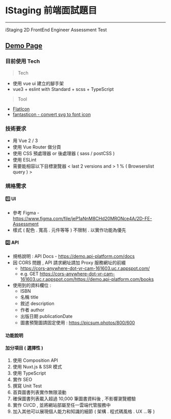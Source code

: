 # IStaging 前端面試題目

---

iStaging 2D FrontEnd Engineer Assessment Test

## [Demo Page](https://andrew781026.github.io/istaging-interview/)

### 目前使用 Tech

> Tech

- 使用 vue ui 建立的腳手架
- vue3 + eslint with Standard + scss + TypeScript

> Tool

- [FlatIcon](https://www.flaticon.com/)
- [fantasticon - convert svg to font icon](https://github.com/tancredi/fantasticon#readme)

### 技術要求

- 用 Vue 2 / 3
- 使用 Vue Router 做分頁
- 使用 CSS 預處理器 or 後處理器 ( sass / postCSS )
- 使用 ESLint
- 需要能相容以下目標瀏覽器 < last 2 versions and > 1 % ( Browserslist query ) >

### 規格需求

#### 1️⃣ UI

- 參考 Figma - https://www.figma.com/file/jeP1aNnM8CHd20MRONce4A/2D-FE-Assessment
- 樣式 ( 配色 . 寬高 . 元件等等 ) 不限制 . 以實作功能為優先

#### 2️⃣ API

- 規格說明 : API Docs - https://demo.api-platform.com/docs
- 因 CORS 問題 , API 請求網址請加 Proxy 服務網址的前綴
  - https://cors-anywhere-dot-vr-cam-161603.uc.r.appspot.com/
  - e.g. GET https://cors-anywhere-dot-vr-cam-161603.uc.r.appspot.com/https://demo.api-platform.com/books
- 使用到的資料欄位 : 
  - ISBN 
  - 名稱 title 
  - 敘述 description 
  - 作者 author 
  - 出版日期 publicationDate
  - 圖書預覽圖請固定使用 : https://picsum.photos/800/600

#### 功能說明

#### 加分項目 ( 選擇性 )

1. 使用 Composition API
2. 使用 Nuxt.js & SSR 模式
3. 使用 TypeScript
4. 實作 SEO
5. 撰寫 Unit Test 
6. 首頁圖書列表實作無限滾動
7. 確保圖書列表載入超過 10,000 筆圖書資料後 , 不影響瀏覽體驗
8. 實作 CI/CD , 並將網站部屬至任一雲端代管服務中
9. 加入其他可以展現個人能力和知識的細節 ( 架構 . 程式碼風格 . UX ...等 )
